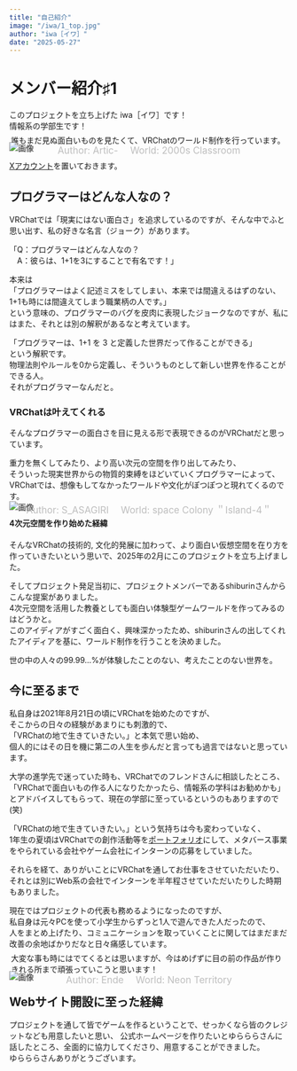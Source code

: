```yaml
---
title: "自己紹介"
image: "/iwa/1_top.jpg"
author: "iwa［イワ］"
date: "2025-05-27"
---
```


# メンバー紹介♯1

このプロジェクトを立ち上げた iwa［イワ］です！  
情報系の学部生です！

<p style="margin: -8px 0 -20px 3px; padding: 0;">誰もまだ見ぬ面白いものを見たくて、VRChatのワールド制作を行っています。</p>

![画像](/iwa/1_top.jpg)
<p style="font-size: 17px; margin: -33px 0 -8px 0; padding: 0; color:rgb(190, 190, 190); text-align: center;">Author: Artic- 　World: 2000s Classroom</p>

[Xアカウント](https://x.com/iwa_vr)を置いておきます。


## プログラマーはどんな人なの？
VRChatでは「現実にはない面白さ」を追求しているのですが、そんな中でふと思い出す、私の好きな名言（ジョーク）があります。

「Q：プログラマーはどんな人なの？  
　A：彼らは、1+1を3にすることで有名です！」  

本来は  
「プログラマーはよく記述ミスをしてしまい、本来では間違えるはずのない、1+1も時には間違えてしまう職業柄の人です。」  
という意味の、プログラマーのバグを皮肉に表現したジョークなのですが、私にはまた、それとは別の解釈があるなと考えています。  

「プログラマーは、1+1 を 3 と定義した世界だって作ることができる」  
という解釈です。  
物理法則やルールを0から定義し、そういうものとして新しい世界を作ることができる人。  
それがプログラマーなんだと。


### VRChatは叶えてくれる
そんなプログラマーの面白さを目に見える形で表現できるのがVRChatだと思っています。  

重力を無くしてみたり、より高い次元の空間を作り出してみたり、  
そういった現実世界からの物質的束縛をほどいていくプログラマーによって、  
VRChatでは、想像もしてなかったワールドや文化がぽつぽつと現れてくるのです。  
![画像](/iwa/2_column.jpg)
<p style="font-size: 17px; margin: -32px 0 -18px 0; padding: 0; color:rgb(190, 190, 190); text-align: center;">Author: S_ASAGIRI 　World: space Colony ＂Island-4＂</p>

#### 4次元空間を作り始めた経緯
そんなVRChatの技術的, 文化的発展に加わって、より面白い仮想空間を在り方を作っていきたいという思いで、2025年の2月にこのプロジェクトを立ち上げました。  

そしてプロジェクト発足当初に、プロジェクトメンバーであるshiburinさんからこんな提案がありました。  
4次元空間を活用した教養としても面白い体験型ゲームワールドを作ってみるのはどうかと。  
このアイディアがすごく面白く、興味深かったため、shiburinさんの出してくれたアイディアを基に、ワールド制作を行うことを決めました。  

世の中の人々の99.99...%が体験したことのない、考えたことのない世界を。




## 今に至るまで
私自身は2021年8月21日の頃にVRChatを始めたのですが、  
そこからの日々の経験があまりにも刺激的で、  
「VRChatの地で生きていきたい。」と本気で思い始め、  
個人的にはその日を機に第二の人生を歩んだと言っても過言ではないと思っています。  

大学の進学先で迷っていた時も、VRChatでのフレンドさんに相談したところ、  
「VRChatで面白いもの作る人になりたかったら、情報系の学科はお勧めかも」  
とアドバイスしてもらって、現在の学部に至っているというのもありますので(笑)  

「VRChatの地で生きていきたい。」という気持ちは今も変わっていなく、  
1年生の夏頃はVRChatでの創作活動等を[ポートフォリオ](https://www.foriio.com/iwa-vr)にして、メタバース事業をやられている会社やゲーム会社にインターンの応募をしていました。

それらを経て、ありがいことにVRChatを通してお仕事をさせていただいたり、それとは別にWeb系の会社でインターンを半年程させていただいたりした時期もありました。

現在ではプロジェクトの代表も務めるようになったのですが、  
私自身は元々PCを使って小学生からずっと1人で遊んできた人だったので、  
人をまとめ上げたり、コミュニケーションを取っていくことに関してはまだまだ改善の余地ばかりだなと日々痛感しています。

<p style="margin: -8px 0 -20px 3px; padding: 0;">大変な事も時にはでてくるとは思いますが、今はめげずに目の前の作品が作りきれる所まで頑張っていこうと思います！</p>

![画像](/iwa/3_column.jpg)
<p style="font-size: 17px; margin: -32px 0 -18px 0; padding: 0; color:rgb(190, 190, 190); text-align: center;">Author: Ende 　World: Neon Territory</p>


## Webサイト開設に至った経緯
プロジェクトを通して皆でゲームを作るということで、せっかくなら皆のクレジットなども用意したいと思い、
公式ホームページを作りたいとゆらららさんに話したところ、全面的に協力してくださり、用意することができました。  
ゆらららさんありがとうございます。